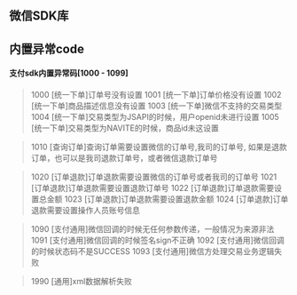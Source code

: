 ## 微信SDK库

## 内置异常code

#### 支付sdk内置异常码[1000 - 1099]
> 1000	[统一下单]订单号没有设置
> 1001	[统一下单]订单价格没有设置
> 1002	[统一下单]商品描述信息没有设置
> 1003	[统一下单]微信不支持的交易类型
> 1004	[统一下单]交易类型为JSAPI的时候，用户openid未进行设置
> 1005	[统一下单]交易类型为NAVITE的时候，商品id未这设置

> 1010	[查询订单]查询订单需要设置微信的订单号,我司的订单号, 如果是退款订单，也可以是我司退款订单号，或者微信退款订单号

> 1020	[订单退款]订单退款需要设置微信的订单号或者我司的订单号
> 1021	[订单退款]订单退款需要设置退款订单号
> 1022	[订单退款]订单退款需要设置总金额
> 1023	[订单退款]订单退款需要设置退款金额
> 1024	[订单退款]订单退款需要设置操作人员账号信息

> 1090	[支付通用]微信回调的时候无任何参数传递，一般情况为来源非法
> 1091	[支付通用]微信回调的时候签名sign不正确
> 1092	[支付通用]微信回调的时候状态码不是SUCCESS
> 1093	[支付通用]微信方处理交易业务逻辑失败

> 1990 	[通用]xml数据解析失败
